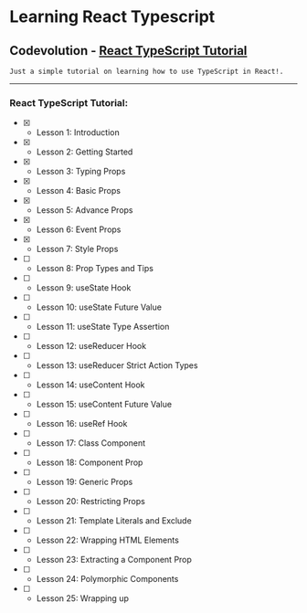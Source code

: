 # Learning React Typescript

## Codevolution - [React TypeScript Tutorial](https://youtu.be/xNSIHFi8o2M)

    Just a simple tutorial on learning how to use TypeScript in React!.

---
### React TypeScript Tutorial:

  - [x] - Lesson 1: Introduction

  - [x] - Lesson 2: Getting Started

  - [x] - Lesson 3: Typing Props

  - [x] - Lesson 4: Basic Props

  - [x] - Lesson 5: Advance Props

  - [x] - Lesson 6: Event Props

  - [x] - Lesson 7: Style Props

  - [ ] - Lesson 8: Prop Types and Tips

  - [ ] - Lesson 9: useState Hook

  - [ ] - Lesson 10: useState Future Value

  - [ ] - Lesson 11: useState Type Assertion

  - [ ] - Lesson 12: useReducer Hook

  - [ ] - Lesson 13: useReducer Strict Action Types

  - [ ] - Lesson 14: useContent Hook

  - [ ] - Lesson 15: useContent Future Value

  - [ ] - Lesson 16: useRef Hook

  - [ ] - Lesson 17: Class Component

  - [ ] - Lesson 18: Component Prop

  - [ ] - Lesson 19: Generic Props

  - [ ] - Lesson 20: Restricting Props

  - [ ] - Lesson 21: Template Literals and Exclude

  - [ ] - Lesson 22: Wrapping HTML Elements

  - [ ] - Lesson 23: Extracting a Component Prop

  - [ ] - Lesson 24: Polymorphic Components

  - [ ] - Lesson 25: Wrapping up

